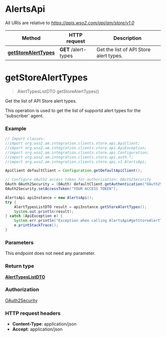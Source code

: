 # AlertsApi

All URIs are relative to *https://apis.wso2.com/api/am/store/v1.0*

Method | HTTP request | Description
------------- | ------------- | -------------
[**getStoreAlertTypes**](AlertsApi.md#getStoreAlertTypes) | **GET** /alert-types | Get the list of API Store alert types. 


<a name="getStoreAlertTypes"></a>
# **getStoreAlertTypes**
> AlertTypesListDTO getStoreAlertTypes()

Get the list of API Store alert types. 

This operation is used to get the list of supportd alert types for the &#39;subscriber&#39; agent. 

### Example
```java
// Import classes:
//import org.wso2.am.integration.clients.store.api.ApiClient;
//import org.wso2.am.integration.clients.store.api.ApiException;
//import org.wso2.am.integration.clients.store.api.Configuration;
//import org.wso2.am.integration.clients.store.api.auth.*;
//import org.wso2.am.integration.clients.store.api.v1.AlertsApi;

ApiClient defaultClient = Configuration.getDefaultApiClient();

// Configure OAuth2 access token for authorization: OAuth2Security
OAuth OAuth2Security = (OAuth) defaultClient.getAuthentication("OAuth2Security");
OAuth2Security.setAccessToken("YOUR ACCESS TOKEN");

AlertsApi apiInstance = new AlertsApi();
try {
    AlertTypesListDTO result = apiInstance.getStoreAlertTypes();
    System.out.println(result);
} catch (ApiException e) {
    System.err.println("Exception when calling AlertsApi#getStoreAlertTypes");
    e.printStackTrace();
}
```

### Parameters
This endpoint does not need any parameter.

### Return type

[**AlertTypesListDTO**](AlertTypesListDTO.md)

### Authorization

[OAuth2Security](../README.md#OAuth2Security)

### HTTP request headers

 - **Content-Type**: application/json
 - **Accept**: application/json

